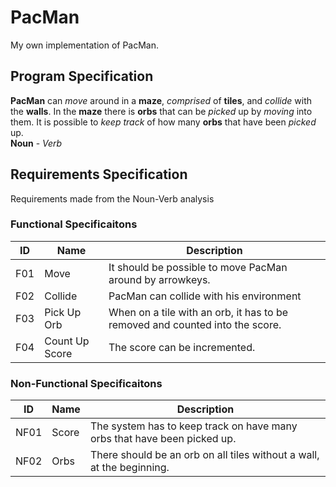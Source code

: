 # PacMan
My own implementation of PacMan.


## Program Specification
**PacMan** can _move_ around in a **maze**, _comprised_ of **tiles**, and _collide_ with the **walls**. 
In the **maze** there is **orbs** that can be _picked_ up by _moving_ into them.
It is possible to _keep track_ of how many **orbs** that have been _picked_ up. \
**Noun** - _Verb_

## Requirements Specification
Requirements made from the Noun-Verb analysis
### Functional Specificaitons
|ID|Name|Description|
|---|---|----|
|F01|Move|It should be possible to move PacMan around by arrowkeys.|
|F02|Collide|PacMan can collide with his environment|
|F03|Pick Up Orb|When on a tile with an orb, it has to be removed and counted into the score.|
|F04|Count Up Score| The score can be incremented.|


### Non-Functional Specificaitons
|ID|Name|Description|
|---|---|---|
|NF01|Score|The system has to keep track on have many orbs that have been picked up.|
|NF02|Orbs|There should be an orb on all tiles without a wall, at the beginning.|




